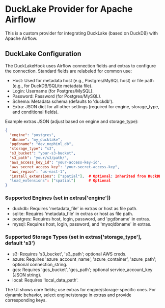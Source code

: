# DuckLake Provider for Apache Airflow

This is a custom provider for integrating DuckLake (based on DuckDB) with Apache Airflow.

## DuckLake Configuration
The DuckLakeHook uses Airflow connection fields and extras to configure the connection. Standard fields are relabeled for common use:
- Host: Used for metadata host (e.g., Postgres/MySQL host) or file path (e.g., for DuckDB/SQLite metadata file).
- Login: Username (for Postgres/MySQL).
- Password: Password (for Postgres/MySQL).
- Schema: Metadata schema (defaults to 'duckdb').
- Extra: JSON dict for all other settings (required for engine, storage_type, and conditional fields).

Example extras JSON (adjust based on engine and storage_type):
```json
{
  "engine": "postgres",
  "dbname": "my_ducklake",
  "pgdbname": "dev_nophiml_db",
  "storage_type": "s3",
  "s3_bucket": "your-s3-bucket",
  "s3_path": "your/s3/path/",
  "aws_access_key_id": "your-access-key-id",
  "aws_secret_access_key": "your-secret-access-key",
  "aws_region": "us-east-1",
  "install_extensions": ["spatial"],  # Optional: Inherited from DuckDB provider
  "load_extensions": ["spatial"]      # Optional
}
```
### Supported Engines (set in extras['engine'])
- duckdb: Requires 'metadata_file' in extras or host as file path.
- sqlite: Requires 'metadata_file' in extras or host as file path.
- postgres: Requires host, login, password, and 'pgdbname' in extras.
- mysql: Requires host, login, password, and 'mysqldbname' in extras.

### Supported Storage Types (set in extras['storage_type'], default 's3')
- s3: Requires 's3_bucket', 's3_path'; optional AWS creds.
- azure: Requires 'azure_account_name', 'azure_container', 'azure_path'; optional connection_string.
- gcs: Requires 'gcs_bucket', 'gcs_path'; optional service_account_key (JSON string).
- local: Requires 'local_data_path'.

The UI shows core fields; use extras for engine/storage-specific ones. For dynamic behavior, select engine/storage in extras and provide corresponding keys.
